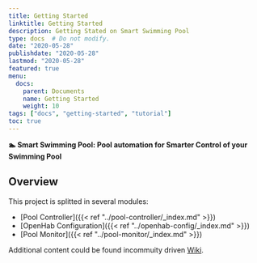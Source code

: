 ```yaml
---
title: Getting Started
linktitle: Getting Started
description: Getting Stated on Smart Swimming Pool
type: docs  # Do not modify.
date: "2020-05-28"
publishdate: "2020-05-28"
lastmod: "2020-05-28"
featured: true
menu:
  docs:
    parent: Documents
    name: Getting Started
    weight: 10
tags: ["docs", "getting-started", "tutorial"]
toc: true
---
```


**🏊 Smart Swimming Pool: Pool automation for Smarter Control of your Swimming Pool**

## Overview

This project is splitted in several modules:

- [Pool Controller]({{< ref "../pool-controller/_index.md" >}})
- [OpenHab Configuration]({{< ref "../openhab-config/_index.md" >}})
- [Pool Monitor]({{< ref "../pool-monitor/_index.md" >}})

Additional content could be found incommuity driven [Wiki](https://github.com/smart-swimmingpool/smart-swimmingpool/wiki).
